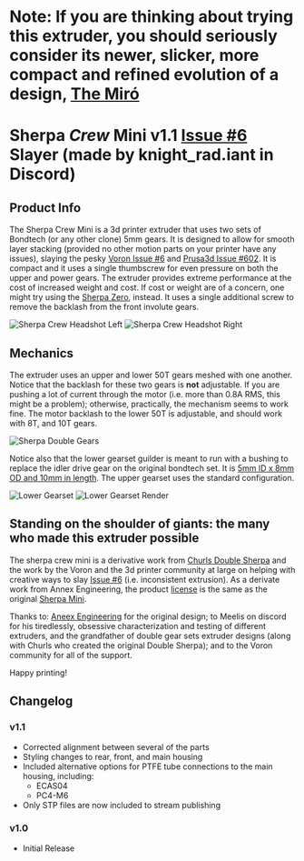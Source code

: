 # Note: If you are thinking about trying this extruder, you should seriously consider its newer, slicker, more compact and refined evolution of a design, [The Miró](https://github.com/jrlomas/miro-extruder)

# Sherpa *Crew* Mini v1.1 [Issue #6](https://github.com/VoronDesign/Voron-Afterburner/issues/6) Slayer (made by knight_rad.iant in Discord)

## Product Info

The Sherpa Crew Mini is a 3d printer extruder that uses two sets of Bondtech (or any other clone) 5mm gears.  It is designed to allow for smooth layer stacking (provided no other motion parts on your printer have any issues), slaying the pesky [Voron Issue #6](https://github.com/VoronDesign/Voron-Afterburner/issues/6) and [Prusa3d Issue #602](https://github.com/prusa3d/Prusa-Firmware/issues/602).  It is compact and it uses a single thumbscrew for even pressure on both the upper and power gears.
The extruder provides extreme performance at the cost of increased weight and cost.  If cost or weight are of a concern, one might try using the [Sherpa Zero](https://github.com/jrlomas/Sherpa-Zero), instead. It uses a single additional screw to remove the backlash from the front involute gears.

![Sherpa Crew Headshot Left](Images/left_side_v1.1.PNG)
![Sherpa Crew Headshot Right](Images/right_side_v1.1.PNG)

## Mechanics
The extruder uses an upper and lower 50T gears meshed with one another.  Notice that the backlash for these two gears is **not** adjustable.  If you are pushing a lot of current through the motor (i.e. more than 0.8A RMS, this might be a problem); otherwise, practically, the mechanism seems to work fine.  The motor backlash to the lower 50T is adjustable, and should work with 8T, and 10T gears.

![Sherpa Double Gears](Images/mechanism.png)

Notice also that the lower gearset guilder is meant to run with a bushing to replace the idler drive gear on the original bondtech set. It is [5mm ID x 8mm OD and 10mm in length](https://www.amazon.com/dp/B09CD8QSG3?psc=1&ref=ppx_yo2ov_dt_b_product_details).   The upper gearset uses the standard configuration.

![Lower Gearset](Images/lower_guilder.jpg)
![Lower Gearset Render](Images/bushing.PNG)

## Standing on the shoulder of giants: the many who made this extruder possible
The sherpa crew mini is a derivative work from [Churls Double Sherpa](https://github.com/Annex-Engineering/Annex-Engineering_User_Mods/tree/main/Extruders/Sherpa_Mini/Extruder_Mods/Churls-Double_Sherpa_Mini) and the work by the Voron and the 3d printer community at large on helping with creative ways to slay [Issue #6](https://github.com/VoronDesign/Voron-Afterburner/issues/6) (i.e. inconsistent extrusion).  As a derivate work from Annex Engineering, the product [license](https://github.com/Annex-Engineering/ANNEX-Engineering-License-Agreement) is the same as the original [Sherpa Mini](https://github.com/Annex-Engineering/Sherpa_Mini-Extruder/).

Thanks to: [Aneex Engineering](https://store.annex.engineering/) for the original design; to Meelis on discord for his tiredlessly, obsessive characterization and testing of different extruders, and the grandfather of double gear sets extruder designs (along with Churls who created the original Double Sherpa); and to the Voron community for all of the support.

Happy printing!

## Changelog
### v1.1
* Corrected alignment between several of the parts
* Styling changes to rear, front, and main housing
* Included alternative options for PTFE tube connections to the main housing, including:
  * ECAS04 
  * PC4-M6
* Only STP files are now included to stream publishing

### v1.0
* Initial Release
